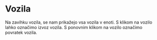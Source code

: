 # Vozila

Na zavihku vozila, se nam prikažejo vsa vozila v enoti. S klikom na vozilo lahko označimo izvoz vozila. S ponovnim klikom na vozilo označimo povratek vozila.
